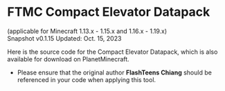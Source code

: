 # FTMC Compact Elevator Datapack
(applicable for Minecraft 1.13.x - 1.15.x and 1.16.x - 1.19.x)<br>
Snapshot v0.1.15 Updated: Oct. 15, 2023<br>

Here is the source code for the Compact Elevator Datapack, which is also available for download on PlanetMinecraft.
* Please ensure that the original author **FlashTeens Chiang** should be referenced in your code when applying this tool.
<br>
